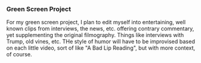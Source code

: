 ### Green Screen Project

For my green screen project, I plan to edit myself into entertaining, well known clips from interviews, the news, etc. offering contrary commentary, yet supplementing the original filmography. Things like interviews with Trump, old vines, etc. THe style of humor will have to be improvised based on each little video, sort of like "A Bad Lip Reading", but with more context, of course.
